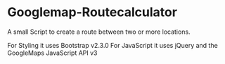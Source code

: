 Googlemap-Routecalculator
=========================

A small Script to create a route between two or more locations.

For Styling it uses Bootstrap v2.3.0
For JavaScript it uses jQuery and the GoogleMaps JavaScript API v3
